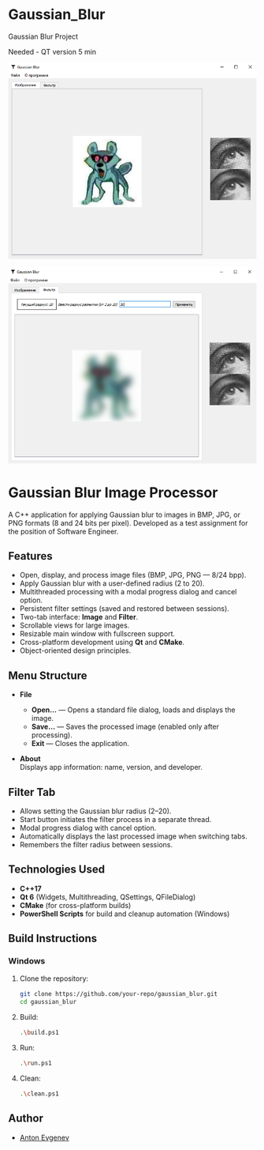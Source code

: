 # Gaussian_Blur
Gaussian Blur Project

Needed - QT version 5 min  

![Screenshot](./readme_src/clean.PNG)  

![Screenshot_2](./readme_src/blured.PNG)  

# Gaussian Blur Image Processor

A C++ application for applying Gaussian blur to images in BMP, JPG, or PNG formats (8 and 24 bits per pixel). Developed as a test assignment for the position of Software Engineer.

## Features

- Open, display, and process image files (BMP, JPG, PNG — 8/24 bpp).
- Apply Gaussian blur with a user-defined radius (2 to 20).
- Multithreaded processing with a modal progress dialog and cancel option.
- Persistent filter settings (saved and restored between sessions).
- Two-tab interface: **Image** and **Filter**.
- Scrollable views for large images.
- Resizable main window with fullscreen support.
- Cross-platform development using **Qt** and **CMake**.
- Object-oriented design principles.

## Menu Structure

- **File**
  - **Open…** — Opens a standard file dialog, loads and displays the image.
  - **Save…** — Saves the processed image (enabled only after processing).
  - **Exit** — Closes the application.

- **About**  
  Displays app information: name, version, and developer.

## Filter Tab

- Allows setting the Gaussian blur radius (2–20).
- Start button initiates the filter process in a separate thread.
- Modal progress dialog with cancel option.
- Automatically displays the last processed image when switching tabs.
- Remembers the filter radius between sessions.

## Technologies Used

- **C++17**
- **Qt 6** (Widgets, Multithreading, QSettings, QFileDialog)
- **CMake** (for cross-platform builds)
- **PowerShell Scripts** for build and cleanup automation (Windows)

## Build Instructions

### Windows

1. Clone the repository:
   ```bash
   git clone https://github.com/your-repo/gaussian_blur.git
   cd gaussian_blur

2. Build:
   ```bash
   .\build.ps1

3. Run:
   ```bash
   .\run.ps1

4. Clean:
   ```bash
   .\clean.ps1

## Author
- [Anton Evgenev](https://t.me/tdutanton)
